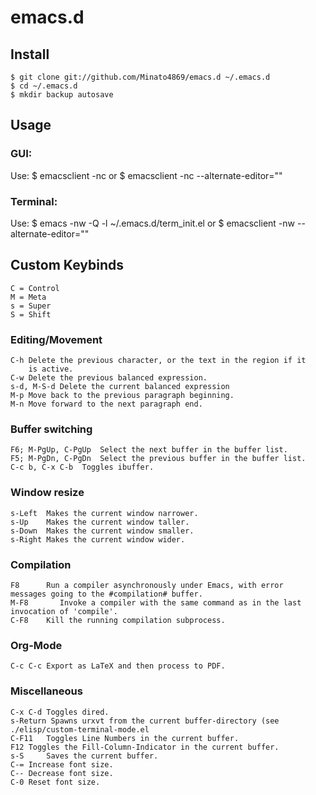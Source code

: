 # emacs.d

## Install 

	$ git clone git://github.com/Minato4869/emacs.d ~/.emacs.d
	$ cd ~/.emacs.d
	$ mkdir backup autosave

## Usage
### GUI:
Use:
    $ emacsclient -nc
    or
    $ emacsclient -nc --alternate-editor=""

### Terminal:
Use: 
    $ emacs -nw -Q -l ~/.emacs.d/term_init.el
    or
    $ emacsclient -nw --alternate-editor=""

## Custom Keybinds
	C = Control
	M = Meta
	s = Super
	S = Shift
### Editing/Movement
	C-h	Delete the previous character, or the text in the region if it 
		is active. 
	C-w	Delete the previous balanced expression.
	s-d, M-S-d Delete the current balanced expression
    M-p	Move back to the previous paragraph beginning.
	M-n Move forward to the next paragraph end.
### Buffer switching
	F6; M-PgUp, C-PgUp	Select the next buffer in the buffer list.
	F5; M-PgDn, C-PgDn	Select the previous buffer in the buffer list.
    C-c b, C-x C-b  Toggles ibuffer.
### Window resize
	s-Left	Makes the current window narrower.
	s-Up	Makes the current window taller.	 
	s-Down  Makes the current window smaller.
	s-Right Makes the current window wider.
### Compilation
	F8		Run a compiler asynchronously under Emacs, with error 
	messages going to the #compilation# buffer.
	M-F8       Invoke a compiler with the same command as in the last
	invocation of 'compile'.
	C-F8	Kill the running compilation subprocess.
### Org-Mode
	C-c C-c Export as LaTeX and then process to PDF.
### Miscellaneous
	C-x C-d Toggles dired.
    s-Return Spawns urxvt from the current buffer-directory (see ./elisp/custom-terminal-mode.el 
    C-F11	Toggles Line Numbers in the current buffer.
	F12	Toggles the Fill-Column-Indicator in the current buffer.
	s-S 	Saves the current buffer.
	C-=	Increase font size.
	C--	Decrease font size.
	C-0	Reset font size.
